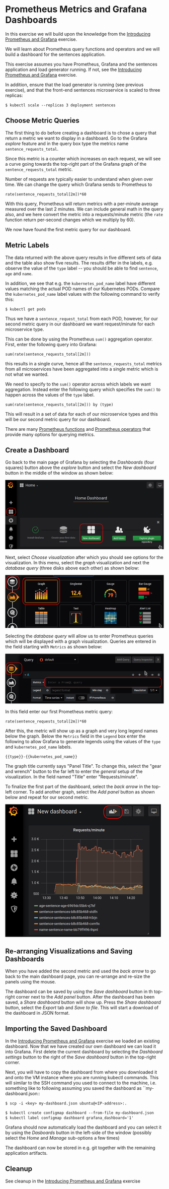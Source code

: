# Prometheus Metrics and Grafana Dashboards

In this exercise we will build upon the knowledge from the [Introducing
Prometheus and Grafana](introducing-prometheus-and-grafana.md) exercise.

We will learn about Prometheus query functions and operators and we will build a
dashboard for the sentences application.

This exercise assumes you have Prometheus, Grafana and the sentences application
and load generator running. If not, see the [Introducing Prometheus and
Grafana](introducing-prometheus-and-grafana.md) exercise.

In addition, ensure that the load generator is running (see previous exercise),
and that the front-end sentences microservice is scaled to three replicas:

```shell
$ kubectl scale --replicas 3 deployment sentences
```

## Choose Metric Queries

The first thing to do before creating a dashboard is to chose a query that
return a metric we want to display in a dashboard.  Go to the Grafana *explore*
feature and in the query box type the metrics name `sentence_requests_total`.

Since this metric is a counter which increases on each request, we will see a
curve going towards the top-right part of the Grafana graph of the
`sentence_requests_total` metric.

Number of requests are typically easier to understand when given over time. We
can change the query which Grafana sends to Prometheus to 

```
rate(sentence_requests_total[2m])*60
```

With this query, Prometheus will return metrics with a per-minute average
measured over the last 2 minutes. We can include general math in the query also,
and we here convert the metric into a requests/minute metric (the `rate`
function return per-second changes which we multiply by 60).

We now have found the first metric query for our dashboard.

## Metric Labels

The data returned with the above query results in five different sets of data
and the table also show five results. The results differ in the labels,
e.g. observe the value of the `type` label -- you should be able to find
`sentence`, `age` and `name`.

In addition, we see that e.g. the `kubernetes_pod_name` label have different
values matching the actual POD names of our Kubernetes PODs. Compare the
`kubernetes_pod_name` label values with the following command to verify this:

```shell
$ kubectl get pods
```

Thus we have a `sentence_request_total` from each POD, however, for our second
metric query in our dashboard we want request/minute for each microservice type.

This can be done by using the Prometheus `sum()` aggregation operator. First,
enter the following query into Grafana:

```
sum(rate(sentence_requests_total[2m]))
```

this results in a single curve, hence all the `sentence_requests_total` metrics
from all microservices have been aggregated into a single metric which is not
what we wanted.

We need to specify to the `sum()` operator across which labels we want
aggregation. Instead enter the following query which specifies the `sum()` to
happen across the values of the `type` label.

```
sum(rate(sentence_requests_total[2m])) by (type)
```

This will result in a set of data for each of our microservice types and this
will be our second metric query for our dashboard.

There are many [Prometheus
functions](https://prometheus.io/docs/prometheus/latest/querying/functions/) and
[Prometheus
operators](https://prometheus.io/docs/prometheus/latest/querying/operators/)
that provide many options for querying metrics.

## Create a Dashboard

Go back to the main page of Grafana by selecting the *Dashboards* (four squares)
button above the *explore* button and select the *New dashboard* button in the
middle of the window as shown below:

![create-dashboard](images/create-dashboard.png)

Next, select *Choose visualization* after which you should see options for the
visualization. In this menu, select the *graph* visualization and next the
*database query* (three disks above each other) as shown below:

![select-graph](images/select-graph.png)

Selecting the *database query* will allow us to enter Prometheus queries which
will be displayed with a graph visualization. Queries are entered in the field
starting with `Metrics` as shown below:

![enter-query](images/enter-query.png)

In this field enter our first Prometheus metric query:

```
rate(sentence_requests_total[2m])*60
```

After this, the metric will show up as a graph and very long legend names below
the graph. Below the `Metrics` field in the `Legend` box enter the following to
allow Grafana to generate legends using the values of the `type` and
`kubernetes_pod_name` labels.

```
{{type}}-{{kubernetes_pod_name}}
```

The graph title currently says "Panel Title". To change this, select the "gear
and wrench" button to the far left to enter the *general* setup of the
visualization. In the field named "Title" enter "Requests/minute".

To finalize the first part of the dashboard, select the *back arrow* in the
top-left corner.  To add another graph, select the *Add panel* button as shown
below and repeat for our second metric.

![add-panel](images/add-panel.png)

## Re-arranging Visualizations and Saving Dashboards

When you have added the second metric and used the *back arrow* to go back to
the main dashboard page, you can re-arrange and re-size the panels using the
mouse.

The dashboard can be saved by using the *Save dashboard* button in th top-right
corner next to the *Add panel* button.  After the dashboard has been saved, a
*Share dashboard* button will show up.  Press the *Share dashboard* button,
select the *Export* tab and *Save to file*. This will start a download of the
dashboard in JSON format.

## Importing the Saved Dashboard

In the [Introducing Prometheus and
Grafana](introducing-prometheus-and-grafana.md) exercise we loaded an existing
dashboard. Now that we have created our own dashboard we can load it into
Grafana.  First delete the current dashboard by selecting the *Dashboard
settings* button to the right of the *Save dashboard* button in the top-right
corner.

Next, you will have to copy the dashboard from where you downloaded it and onto
the VM instance where you are running kubectl commands.  This will similar to
the SSH command you used to connect to the machine, i.e. something like to
following assuming you saved the dashboard as ``my-dashboard.json::

```shell
$ scp -i <key> my-dashboard.json ubuntu@<IP-address>:.
```

```shell
$ kubectl create configmap dashboard --from-file my-dashboard.json
$ kubectl label configmap dashboard grafana_dashboard='1'
```

Grafana should now automatically load the dashboard and you can select it by
using the *Dasboards* button in the left-side of the window (possibly select the
*Home* and *Manage* sub-options a few times)

The dashboard can now be stored in e.g. git together with the remaining
application artifacts.

## Cleanup

See cleanup in the [Introducing Prometheus and
Grafana](introducing-prometheus-and-grafana.md) exercise